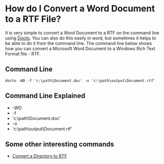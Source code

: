 How do I Convert a Word Document to a RTF File?         
==

It is very simple to convert a Word Document to a  RTF on the command line using [Docto](https://github.com/tobya/docto). You can also do this easily in word, but sometimes it helps to be able to do it from the command line.  The command line below shows how you can convert a Microsoft Word Document to a Windows Rich Text Format file - RTF.

Command Line 
-

    docto -WD -f 'c:\path\Document.doc' -o 'c:\path\output\Document.rtf' 
Command Line Explained 
-

 - -WD 
 - -f 
 - 'c:\path\Document.doc' 
 - -o 
 - 'c:\path\output\Document.rtf' 


Some other interesting commands
-

 - [Convert a Directory to RTF](ConvertFolderToRTF)
    


